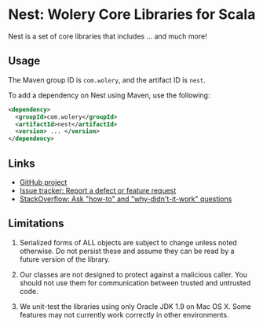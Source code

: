 # Nest: Wolery Core Libraries for Scala

Nest is a set of core libraries that includes ... and much more!

## Usage

The Maven group ID is `com.wolery`, and the artifact ID is `nest`.

To add a dependency on Nest using Maven, use the following:

```xml
<dependency>
  <groupId>com.wolery</groupId>
  <artifactId>nest</artifactId>
  <version> ... </version>
</dependency>
```

## Links

- [GitHub project](https://github.com/wolery/nest)
- [Issue tracker: Report a defect or feature request](https://github.com/wolery/nest/issues/new)
- [StackOverflow: Ask "how-to" and "why-didn't-it-work" questions](https://stackoverflow.com/questions/ask?tags=wolery+nest+scala)

## Limitations

1. Serialized forms of ALL objects are subject to change unless noted otherwise. Do not persist these and assume they can be read by a
future version of the library.

1. Our classes are not designed to protect against a malicious caller. You should not use them for communication between trusted and
untrusted code.

1. We unit-test the libraries using only Oracle JDK 1.9 on Mac OS X. Some features may not currently work correctly in other environments.
